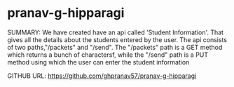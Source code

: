 # pranav-g-hipparagi
SUMMARY:
We have created have an api called 'Student Information'.
That gives all the details about the students entered by the user.
The api consists of two paths,"/packets" and "/send".
The "/packets" path is a GET method which returns a bunch of charactersf, while the "/send" path is 
a PUT method using which the user can enter the student information


GITHUB URL:
https://github.com/ghpranav57/pranav-g-hipparagi
